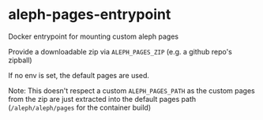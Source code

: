 # aleph-pages-entrypoint

Docker entrypoint for mounting custom aleph pages

Provide a downloadable zip via `ALEPH_PAGES_ZIP` (e.g. a github repo's zipball)

If no env is set, the default pages are used.

Note: This doesn't respect a custom `ALEPH_PAGES_PATH` as the custom pages from the zip are just extracted into the default pages path (`/aleph/aleph/pages` for the container build)
